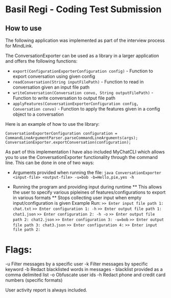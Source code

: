 # Basil Regi - Coding Test Submission
## How to use
The following application was implemented as part of the interview process for MindLink.

The ConversationExporter can be used as a library in a larger application and offers the following functions:
* `export(ConfigurationExporterConfiguration config)` - Function to export conversation using given config
* `readConversation(String inputFilePath)` - Function to read in conversation given an input file path
* `writeConversation(Conversation convo, String outputFilePath)` - Function to write conversation to output file path
* `applyFeatures(ConversationExporterConfiguration config, Conversation convo)` - Function to apply the features given in a config object to a conversation

Here is an example of how to use the library:

`ConversationExporterConfiguration configuration = CommandLineArgumentParser.parseCommandLineArguments(args);`
`ConversationExporter.exportConversation(configuration);`

As part of this implementation I have also included MyChatCLI which allows you to use the ConversationExporter functionality through the command line. This can be done in one of two ways:
* Arguments provided when running the file:
`java ConversationExporter <input-file> <output-file> -u=bob -b=Hello,pie,yes -h`

* Running the program and providing input during runtime
** This allows the user to specify various pipleines of features/configurations to export in various formats
** Stops collecting user input when empty input/configuration is given
Example Run:
`>> Enter input file path 1: chat.txt`
`>> Enter configuration 1: -h`
`>> Enter output file path 1: chat1.json`
`>> Enter configuration 2: -h -o`
`>> Enter output file path 2: chat2.json`
`>> Enter configuration 3: -u=bob`
`>> Enter output file path 3: chat3.json`
`>> Enter configuration 4:`
`>> Enter input file path 2:` 

# Flags:
-u Filter messages by a specific user
-k Filter messages by specific keyword
-b Redact blacklisted words in messages - blacklist provided as a comma delimited list
-o Obfuscate user ids
-h Redact phone and credit card numbers (specific formats)

User activity report is always included.
